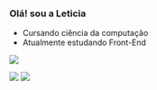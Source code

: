 ### Olá! sou a Leticia
- Cursando ciência da computação
- Atualmente estudando Front-End

<p>
<a href="https://github.com/Gurupreet">
  <img align="center" src="https://github-readme-stats.vercel.app/api/top-langs/?username=leticiamatie&theme=dracula&hide_langs_below=1" />
</a>
</p>

<p align="left">
   <a target="_blank" href="https://www.linkedin.com/in/leticia-matie-05522a23b/" alt="Linkedin">
  <img src="https://img.shields.io/badge/-LinkedIn-%230077B5?style=for-the-badge&logo=linkedin&logoColor=white" target="_blank"></a>
   
   <a target="_blank" href="mailto:matieleticia@gmail.com" alt="Gmail">
  <img src="https://img.shields.io/badge/Gmail-D14836?style=for-the-badge&logo=gmail&logoColor=white"</a>
</p>
   
<!--
![Snake animation](https://github.com/leticiamatie/leticiamatie/blob/output/github-contribution-grid-snake.svg)
[![Top Langs](https://github-readme-stats.vercel.app/api/top-langs/?username=leticiamatie&layout=compact)](https://github.com/leticiamatie/github-readme-stats)
-->
